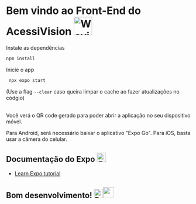 # Bem vindo ao Front-End do AcessiVision <img src="https://raw.githubusercontent.com/Tarikul-Islam-Anik/Animated-Fluent-Emojis/master/Emojis/Hand%20gestures/Waving%20Hand.png" alt="Waving Hand" width="50" height="50" />

Instale as dependências

   ```bash
   npm install
   ```

Inicie o app

   ```bash
    npx expo start
   ```
(Use a flag `--clear` caso queira limpar o cache ao fazer atualizações no códgio)

<br>
Você verá o QR code gerado para poder abrir a aplicação no seu dispositivo móvel. 

Para Android, será necessário baixar o aplicativo "Expo Go". Para iOS, basta usar a câmera do celular.

## Documentação do Expo <img src="https://raw.githubusercontent.com/Tarikul-Islam-Anik/Telegram-Animated-Emojis/main/Objects/Open%20Book.webp" alt="Open Book" width="25" height="25" />
- [Learn Expo tutorial](https://docs.expo.dev/tutorial/introduction/)

## Bom desenvolvimento! <img src="https://raw.githubusercontent.com/Tarikul-Islam-Anik/Animated-Fluent-Emojis/master/Emojis/Travel%20and%20places/Rocket.png" alt="Rocket" width="25" height="25" /><img src="https://user-images.githubusercontent.com/74038190/219923809-b86dc415-a0c2-4a38-bc88-ad6cf06395a8.gif" width="30">

